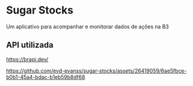 # Sugar Stocks
Um aplicativo para acompanhar e monitorar dados de ações na B3 

## API utilizada
https://brapi.dev/


https://github.com/evd-evanss/sugar-stocks/assets/26419059/6ae5fbce-b0b1-45a4-bdac-b1eb59b8df68

